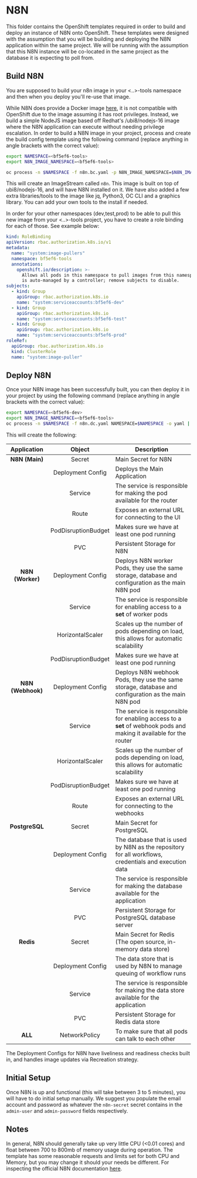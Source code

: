 # N8N

This folder contains the OpenShift templates required in order to build and deploy an instance of N8N onto OpenShift. These templates were designed with the assumption that you will be building and deploying the N8N application within the same project. We will be running with the assumption that this N8N instance will be co-located in the same project as the database it is expecting to poll from.

## Build N8N

You are supposed to build your n8n image in your <..>-tools namespace and then when you deploy you'll re-use that image.

While N8N does provide a Docker image [here](https://hub.docker.com/r/n8nio/n8n), it is not compatible with OpenShift due to the image assuming it has root privileges. Instead, we build a simple NodeJS image based off Redhat's /ubi8/nodejs-16 image where the N8N application can execute without needing privilege escalation. In order to build a N8N image in your project, process and create the build config template using the following command (replace anything in angle brackets with the correct value):

```sh
export NAMESPACE=<bf5ef6-tools>
export N8N_IMAGE_NAMESPACE=<bf5ef6-tools>

oc process -n $NAMESPACE -f n8n.bc.yaml -p N8N_IMAGE_NAMESPACE=$N8N_IMAGE_NAMESPACE -o yaml | oc apply -n $NAMESPACE -f -
```

This will create an ImageStream called `n8n`. This image is built on top of ubi8/nodejs-16, and will have N8N installed on it. We have also added a few extra libraries/tools to the image like jq, Python3, OC CLI and a graphics library. You can add your own tools to the install if needed.

In order for your other namespaces (dev,test,prod) to be able to pull this new image from your <..>-tools project, you have to create a role binding for each of those. See example below:

```yaml
kind: RoleBinding
apiVersion: rbac.authorization.k8s.io/v1
metadata:
  name: "system:image-pullers"
  namespace: bf5ef6-tools
  annotations:
    openshift.io/description: >-
      Allows all pods in this namespace to pull images from this namespace.  It
      is auto-managed by a controller; remove subjects to disable.
subjects:
  - kind: Group
    apiGroup: rbac.authorization.k8s.io
    name: "system:serviceaccounts:bf5ef6-dev"
  - kind: Group
    apiGroup: rbac.authorization.k8s.io
    name: "system:serviceaccounts:bf5ef6-test"
  - kind: Group
    apiGroup: rbac.authorization.k8s.io
    name: "system:serviceaccounts:bf5ef6-prod"
roleRef:
  apiGroup: rbac.authorization.k8s.io
  kind: ClusterRole
  name: "system:image-puller"
```

## Deploy N8N

Once your N8N image has been successfully built, you can then deploy it in your project by using the following command (replace anything in angle brackets with the correct value):

```sh
export NAMESPACE=<bf5ef6-dev>
export N8N_IMAGE_NAMESPACE=<bf5ef6-tools>
oc process -n $NAMESPACE -f n8n.dc.yaml NAMESPACE=$NAMESPACE -o yaml | oc apply -n $NAMESPACE -f -
```

This will create the following:

|    Application    |       Object        | Description                                                                                                        |
| :---------------: | :-----------------: | ------------------------------------------------------------------------------------------------------------------ |
|  **N8N (Main)**   |       Secret        | Main Secret for N8N                                                                                                |
|                   |  Deployment Config  | Deploys the Main Application                                                                                       |
|                   |       Service       | The service is responsible for making the pod available for the router                                             |
|                   |        Route        | Exposes an external URL for connecting to the UI                                                                   |
|                   | PodDisruptionBudget | Makes sure we have at least one pod running                                                                        |
|                   |         PVC         | Persistent Storage for N8N                                                                                         |
| **N8N (Worker)**  |  Deployment Config  | Deploys N8N worker Pods, they use the same storage, database and configuration as the main N8N pod                 |
|                   |       Service       | The service is responsible for enabling access to a **set** of worker pods                                         |
|                   |  HorizontalScaler   | Scales up the number of pods depending on load, this allows for automatic scalability                              |
|                   | PodDisruptionBudget | Makes sure we have at least one pod running                                                                        |
| **N8N (Webhook)** |  Deployment Config  | Deploys N8N webhook Pods, they use the same storage, database and configuration as the main N8N pod                |
|                   |       Service       | The service is responsible for enabling access to a **set** of webhook pods and making it available for the router |
|                   |  HorizontalScaler   | Scales up the number of pods depending on load, this allows for automatic scalability                              |
|                   | PodDisruptionBudget | Makes sure we have at least one pod running                                                                        |
|                   |        Route        | Exposes an external URL for connecting to the webhooks                                                             |
|  **PostgreSQL**   |       Secret        | Main Secret for PostgreSQL                                                                                         |
|                   |  Deployment Config  | The database that is used by N8N as the repository for all workflows, credentials and execution data               |
|                   |       Service       | The service is responsible for making the database available for the application                                   |
|                   |         PVC         | Persistent Storage for PostgreSQL database server                                                                  |
|     **Redis**     |       Secret        | Main Secret for Redis (The open source, in-memory data store)                                                      |
|                   |  Deployment Config  | The data store that is used by N8N to manage queuing of workflow runs                                              |
|                   |       Service       | The service is responsible for making the data store available for the application                                 |
|                   |         PVC         | Persistent Storage for Redis data store                                                                            |
|      **ALL**      |    NetworkPolicy    | To make sure that all pods can talk to each other                                                                  |

The Deployment Configs for N8N have liveliness and readiness checks built in, and handles image updates via Recreation strategy.

## Initial Setup

Once N8N is up and functional (this will take between 3 to 5 minutes), you will have to do initial setup manually. We suggest you populate the email account and password as whatever the `n8n-secret` secret contains in the `admin-user` and `admin-password` fields respectively.

## Notes

In general, N8N should generally take up very little CPU (<0.01 cores) and float between 700 to 800mb of memory usage during operation. The template has some reasonable requests and limits set for both CPU and Memory, but you may change it should your needs be different. For inspecting the official N8N documentation [here](https://docs.n8n.io/).
